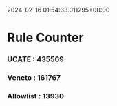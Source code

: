 2024-02-16 01:54:33.011295+00:00
# Rule Counter 
 ### UCATE : 435569

 ### Veneto : 161767

 ### Allowlist : 13930